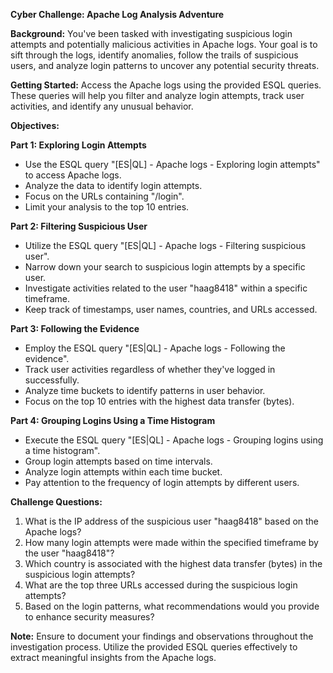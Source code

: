 **Cyber Challenge: Apache Log Analysis Adventure**

**Background:**
You've been tasked with investigating suspicious login attempts and potentially malicious activities in Apache logs. Your goal is to sift through the logs, identify anomalies, follow the trails of suspicious users, and analyze login patterns to uncover any potential security threats.

**Getting Started:**
Access the Apache logs using the provided ESQL queries. These queries will help you filter and analyze login attempts, track user activities, and identify any unusual behavior.

**Objectives:**

**Part 1: Exploring Login Attempts**
- Use the ESQL query "[ES|QL] - Apache logs - Exploring login attempts" to access Apache logs.
- Analyze the data to identify login attempts.
- Focus on the URLs containing "/login".
- Limit your analysis to the top 10 entries.

**Part 2: Filtering Suspicious User**
- Utilize the ESQL query "[ES|QL] - Apache logs - Filtering suspicious user".
- Narrow down your search to suspicious login attempts by a specific user.
- Investigate activities related to the user "haag8418" within a specific timeframe.
- Keep track of timestamps, user names, countries, and URLs accessed.

**Part 3: Following the Evidence**
- Employ the ESQL query "[ES|QL] - Apache logs - Following the evidence".
- Track user activities regardless of whether they've logged in successfully.
- Analyze time buckets to identify patterns in user behavior.
- Focus on the top 10 entries with the highest data transfer (bytes).

**Part 4: Grouping Logins Using a Time Histogram**
- Execute the ESQL query "[ES|QL] - Apache logs - Grouping logins using a time histogram".
- Group login attempts based on time intervals.
- Analyze login attempts within each time bucket.
- Pay attention to the frequency of login attempts by different users.

**Challenge Questions:**
1. What is the IP address of the suspicious user "haag8418" based on the Apache logs?
2. How many login attempts were made within the specified timeframe by the user "haag8418"?
3. Which country is associated with the highest data transfer (bytes) in the suspicious login attempts?
4. What are the top three URLs accessed during the suspicious login attempts?
5. Based on the login patterns, what recommendations would you provide to enhance security measures?

**Note:** Ensure to document your findings and observations throughout the investigation process. Utilize the provided ESQL queries effectively to extract meaningful insights from the Apache logs.
